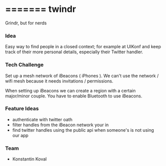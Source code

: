 =======
twindr
======

Grindr, but for nerds

### Idea

Easy way to find people in a closed context; for example at UIKonf
and keep track of their more personal details, especially their Twitter handler.

### Tech Challenge

Set up a mesh network of iBeacons ( iPhones ).
We can't use the network / wifi mesh because it needs invitations / permissions.

When setting up iBeacons we can create a region with a certain major/minor couple.
You have to enable Bluetooth to use iBeacons.

### Feature Ideas

- authenticate with twitter oath
- filter handles from the iBeacon network your in
- find twitter handles using the public api when someone's is not using our app

### Team 
 - Konstantin Koval
